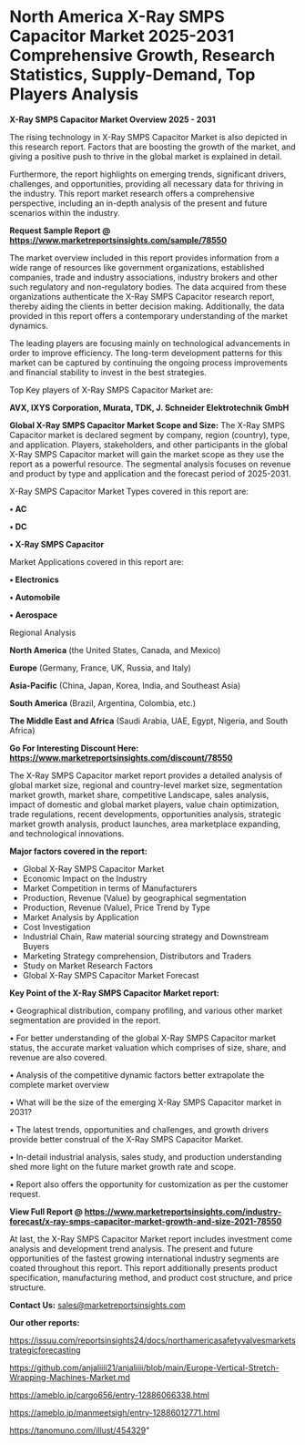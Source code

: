 # North America X-Ray SMPS Capacitor Market 2025-2031 Comprehensive Growth, Research Statistics, Supply-Demand,  Top Players Analysis

<Strong> X-Ray SMPS Capacitor Market Overview 2025 - 2031</strong>

The rising technology in X-Ray SMPS Capacitor Market is also depicted in this research report. Factors that are boosting the growth of the market, and giving a positive push to thrive in the global market is explained in detail.

Furthermore, the report highlights on emerging trends, significant drivers, challenges, and opportunities, providing all necessary data for thriving in the industry. This report market research offers a comprehensive perspective, including an in-depth analysis of the present and future scenarios within the industry.

<strong>Request Sample Report @ <a href=https://www.marketreportsinsights.com/sample/78550>https://www.marketreportsinsights.com/sample/78550</a></strong>

The market overview included in this report provides information from a wide range of resources like government organizations, established companies, trade and industry associations, industry brokers and other such regulatory and non-regulatory bodies. The data acquired from these organizations authenticate the X-Ray SMPS Capacitor research report, thereby aiding the clients in better decision making. Additionally, the data provided in this report offers a contemporary understanding of the market dynamics.

The leading players are focusing mainly on technological advancements in order to improve efficiency. The long-term development patterns for this market can be captured by continuing the ongoing process improvements and financial stability to invest in the best strategies.

Top Key players of X-Ray SMPS Capacitor Market are:

<strong>AVX, IXYS Corporation, Murata, TDK, J. Schneider Elektrotechnik GmbH</strong>

<strong><b>Global X-Ray SMPS Capacitor Market Scope and Size:</b></strong>
The X-Ray SMPS Capacitor market is declared segment by company, region (country), type, and application. Players, stakeholders, and other participants in the global X-Ray SMPS Capacitor market will gain the market scope as they use the report as a powerful resource. The segmental analysis focuses on revenue and product by type and application and the forecast period of 2025-2031.

X-Ray SMPS Capacitor Market Types covered in this report are:

<strong>• AC

• DC

• X-Ray SMPS Capacitor</strong>

Market Applications covered in this report are:

<strong>• Electronics

• Automobile

• Aerospace</strong> 

Regional Analysis

<strong>North America</strong> (the United States, Canada, and Mexico)

<strong>Europe</strong> (Germany, France, UK, Russia, and Italy)

<strong>Asia-Pacific</strong> (China, Japan, Korea, India, and Southeast Asia)

<strong>South America</strong> (Brazil, Argentina, Colombia, etc.)

<strong>The Middle East and Africa</strong> (Saudi Arabia, UAE, Egypt, Nigeria, and South Africa)

<strong>Go For Interesting Discount Here: <a href=https://www.marketreportsinsights.com/discount/78550>https://www.marketreportsinsights.com/discount/78550</a></strong>

The X-Ray SMPS Capacitor market report provides a detailed analysis of global market size, regional and country-level market size, segmentation market growth, market share, competitive Landscape, sales analysis, impact of domestic and global market players, value chain optimization, trade regulations, recent developments, opportunities analysis, strategic market growth analysis, product launches, area marketplace expanding, and technological innovations.

<strong><b>Major factors covered in the report:</b></strong>
<ul>
  <li>Global X-Ray SMPS Capacitor Market </li>
  <li>Economic Impact on the Industry</li>
  <li>Market Competition in terms of Manufacturers</li>
  <li>Production, Revenue (Value) by geographical segmentation</li>
  <li>Production, Revenue (Value), Price Trend by Type</li>
  <li>Market Analysis by Application</li>
  <li>Cost Investigation</li>
  <li>Industrial Chain, Raw material sourcing strategy and Downstream Buyers</li>
  <li>Marketing Strategy comprehension, Distributors and Traders</li>
  <li>Study on Market Research Factors</li>
  <li>Global X-Ray SMPS Capacitor Market Forecast</li>
</ul>

<strong><b>Key Point of the X-Ray SMPS Capacitor Market report:</b></strong>

• Geographical distribution, company profiling, and various other market segmentation are provided in the report.

• For better understanding of the global X-Ray SMPS Capacitor market status, the accurate market valuation which comprises of size, share, and revenue are also covered.

• Analysis of the competitive dynamic factors better extrapolate the complete market overview

• What will be the size of the emerging X-Ray SMPS Capacitor market in 2031?

• The latest trends, opportunities and challenges, and growth drivers provide better construal of the X-Ray SMPS Capacitor Market.

• In-detail industrial analysis, sales study, and production understanding shed more light on the future market growth rate and scope.

• Report also offers the opportunity for customization as per the customer request.

<strong><b>View Full Report @ <a href=https://www.marketreportsinsights.com/industry-forecast/x-ray-smps-capacitor-market-growth-and-size-2021-78550>https://www.marketreportsinsights.com/industry-forecast/x-ray-smps-capacitor-market-growth-and-size-2021-78550</a></b></strong>


At last, the X-Ray SMPS Capacitor Market report includes investment come analysis and development trend analysis. The present and future opportunities of the fastest growing international industry segments are coated throughout this report. This report additionally presents product specification, manufacturing method, and product cost structure, and price structure.

<strong>Contact Us:</strong>
sales@marketreportsinsights.com

<strong>Our other reports:</strong>

<a href=https://issuu.com/reportsinsights24/docs/northamericasafetyvalvesmarketstrategicforecasting>https://issuu.com/reportsinsights24/docs/northamericasafetyvalvesmarketstrategicforecasting</a>

<a href=https://github.com/anjaliiii21/anjaliiii/blob/main/Europe-Vertical-Stretch-Wrapping-Machines-Market.md>https://github.com/anjaliiii21/anjaliiii/blob/main/Europe-Vertical-Stretch-Wrapping-Machines-Market.md</a>

<a href=https://ameblo.jp/cargo656/entry-12886066338.html>https://ameblo.jp/cargo656/entry-12886066338.html</a>

<a href=https://ameblo.jp/manmeetsigh/entry-12886012771.html>https://ameblo.jp/manmeetsigh/entry-12886012771.html</a>

<a href=https://tanomuno.com/illust/454329>https://tanomuno.com/illust/454329</a>"

